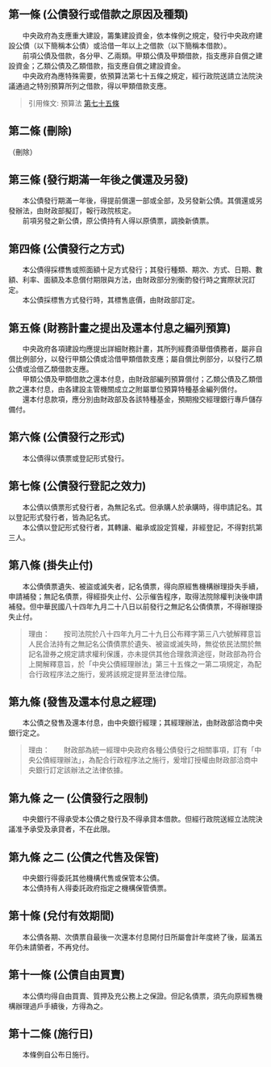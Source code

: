 第一條 (公債發行或借款之原因及種類)
-----------------------------------
　　中央政府為支應重大建設，籌集建設資金，依本條例之規定，發行中央政府建設公債（以下簡稱本公債）或洽借一年以上之借款（以下簡稱本借款）。  
　　前項公債及借款，各分甲、乙兩類。甲類公債及甲類借款，指支應非自償之建設資金；乙類公債及乙類借款，指支應自償之建設資金。  
　　中央政府為應特殊需要，依預算法第七十五條之規定，經行政院送請立法院決議通過之特別預算所列之借款，得以甲類借款支應。  
> 引用條文: 預算法 [第七十五條](2301#第七十五條-視為結餘項目之轉帳)



第二條 (刪除)
-------------
（刪除）  


第三條 (發行期滿一年後之償還及另發)
-----------------------------------
　　本公債發行期滿一年後，得提前償還一部或全部，及另發新公債。其償還或另發辦法，由財政部擬訂，報行政院核定。  
　　前項另發之新公債，原公債持有人得以原債票，調換新債票。  


第四條 (公債發行之方式)
-----------------------
　　本公債得採標售或照面額十足方式發行；其發行種類、期次、方式、日期、數額、利率、面額及本息償付期限與方法，由財政部分別衡酌發行時之實際狀況訂定。  
　　本公債採標售方式發行時，其標售底價，由財政部訂定。  


第五條 (財務計畫之提出及還本付息之編列預算)
-------------------------------------------
　　中央政府各項建設均應提出詳細財務計畫，其所列經費須舉借債務者，屬非自償比例部分，以發行甲類公債或洽借甲類借款支應；屬自償比例部分，以發行乙類公債或洽借乙類借款支應。  
　　甲類公債及甲類借款之還本付息，由財政部編列預算償付；乙類公債及乙類借款之還本付息，由各建設主管機關成立之附屬單位預算特種基金編列償付。  
　　還本付息款項，應分別由財政部及各該特種基金，預期撥交經理銀行專戶儲存備付。  


第六條 (公債發行之形式)
-----------------------
　　本公債得以債票或登記形式發行。  


第七條 (公債發行登記之效力)
---------------------------
　　本公債以債票形式發行者，為無記名式。但承購人於承購時，得申請記名。其以登記形式發行者，皆為記名式。  
　　本公債以登記形式發行者，其轉讓、繼承或設定質權，非經登記，不得對抗第三人。  


第八條 (掛失止付)
-----------------
　　本公債債票遺失、被盜或滅失者，記名債票，得向原經售機構辦理掛失手續，申請補發；無記名債票，得經掛失止付、公示催告程序，取得法院除權判決後申請補發。但中華民國八十四年九月二十八日以前發行之無記名公債債票，不得辦理掛失止付。  
> 理由：　　按司法院於八十四年九月二十九日公布釋字第三八六號解釋意旨人民合法持有之無記名公債債票於遺失、被盜或滅失時，無從依民法關於無記名證券之規定請求權利保護，亦未提供其他合理救濟途徑，財政部為符合上開解釋意旨，於「中央公債經理辦法」第三十五條之一第二項規定，為配合行政程序法之施行，爰將該規定提昇至法律位階。



第九條 (發售及還本付息之經理)
-----------------------------
　　本公債之發售及還本付息，由中央銀行經理；其經理辦法，由財政部洽商中央銀行定之。  
> 理由：　　財政部為統一經理中央政府各種公債發行之相關事項，訂有「中央公債經理辦法」，為配合行政程序法之施行，爰增訂授權由財政部洽商中央銀行訂定該辦法之法律依據。



第九條 之一 (公債發行之限制)
----------------------------
　　中央銀行不得承受本公債之發行及不得承貸本借款。但經行政院送經立法院決議准予承受及承貸者，不在此限。  


第九條 之二 (公債之代售及保管)
------------------------------
　　中央銀行得委託其他機構代售或保管本公債。  
　　本公債持有人得委託政府指定之機構保管債票。  


第十條 (兌付有效期間)
---------------------
　　本公債各期、次債票自最後一次還本付息開付日所屬會計年度終了後，屆滿五年仍未請領者，不再兌付。  


第十一條 (公債自由買賣)
-----------------------
　　本公債均得自由買賣、質押及充公務上之保證。但記名債票，須先向原經售機構辦理過戶手續後，方得為之。  


第十二條 (施行日)
-----------------
　　本條例自公布日施行。